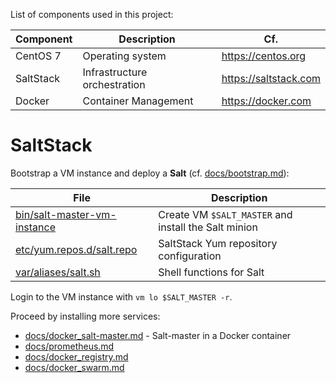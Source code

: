 List of components used in this project:

Component  | Description                   | Cf.
-----------|-------------------------------|-----------------------
CentOS 7   | Operating system              | <https://centos.org>
SaltStack  | Infrastructure orchestration  | <https://saltstack.com>
Docker     | Container Management          | <https://docker.com>

# SaltStack

Bootstrap a VM instance and deploy a **Salt** (cf. [docs/bootstrap.md](docs/bootstrap.md)):

File                                    | Description
----------------------------------------|-----------------------------------------
[bin/salt-master-vm-instance][01]       | Create VM `$SALT_MASTER` and install the Salt minion
[etc/yum.repos.d/salt.repo][08]         | SaltStack Yum repository configuration
[var/aliases/salt.sh][09]               | Shell functions for Salt

Login to the VM instance with `vm lo $SALT_MASTER -r`.

Proceed by installing more services:

* [docs/docker_salt-master.md](docs/docker_salt-master.md) - Salt-master in a Docker container
* [docs/prometheus.md](docs/prometheus.md)
* [docs/docker_registry.md](docs/docker_registry.md)
* [docs/docker_swarm.md](docs/docker_swarm.md)

[01]: bin/salt-master-vm-instance
[08]: etc/yum.repos.d/salt.repo
[09]: var/aliases/salt.sh
